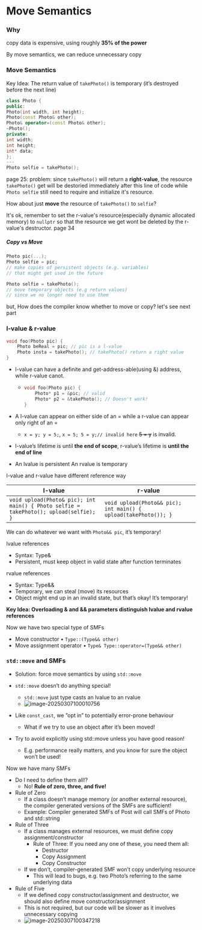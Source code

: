 # Move Semantics

### Why

copy data is expensive, using roughly **35% of the power**

By move semantics, we can reduce unnecessary copy

### Move Semantics

Key Idea: The return value of `takePhoto()` is temporary (it’s destroyed before the next line)

```c++
class Photo {
public:
Photo(int width, int height);
Photo(const Photo& other);
Photo& operator=(const Photo& other);
~Photo();
private:
int width;
int height;
int* data;
};
---
Photo selfie = takePhoto();
```

page 25:
problem: since `takePhoto()` will return a **right-value**, the resource `takePhoto()` get will be destoried immediately after this line of code  while `Photo selfie` still need to require and initialize it's resource. 

How about just **move** the resource of `takePhoto()` to `selfie`?

It's ok, remember to set the r-value's resource(especially dynamic allocated memory) to `nullptr` so that the resource we get wont be deleted by the r-value's destructor. page 34

##### Copy vs Move

`````c++
Photo pic(...);
Photo selfie = pic;
// make copies of persistent objects (e.g. variables)
// that might get used in the future

Photo selfie = takePhoto();
// move temporary objects (e.g return values)
// since we no longer need to use them
`````

but, How does the compiler know whether to move or copy? let's see next part

### l-value & r-value

```c++
void foo(Photo pic) {
	Photo beReal = pic; // pic is a l-value
	Photo insta = takePhoto(); // takePhoto() return a right value
}
```

* l-value can have a definite and get-address-able(using &) address, while r-value canot.

  * ```c++
    void foo(Photo pic) {
    	Photo* p1 = &pic; // valid
    	Photo* p2 = &takePhoto(); // Doesn't work!
    }
    ```

* A l-value can appear on either side of an = while a r-value can appear only right of an =

  * `x = y; y = 5;`, `x = 5; 5 = y;// invalid here` ~~5 = y~~ is invalid.

* l-value’s lifetime is until **the end of scope**, r-value’s lifetime is **until the end of line**

* An lvalue is persistent An rvalue is temporary

l-value and r-value have different reference way

| l-value                                                      | r-value                                                      |
| ------------------------------------------------------------ | ------------------------------------------------------------ |
| `void upload(Photo& pic); int main() { Photo selfie = takePhoto(); upload(selfie); }` | `void upload(Photo&& pic);  int main() { upload(takePhoto()); }` |

We can do whatever we want with `Photo&& pic`, it’s temporary!

lvalue references

* Syntax: Type&
* Persistent, must keep object in valid state after function terminates

rvalue references

* Syntax: Type&&
* Temporary, we can steal (move) its resources
* Object might end up in an invalid state, but that’s okay! It’s temporary!

**Key Idea: Overloading & and && parameters distinguish lvalue and rvalue references**

Now we have two special type of SMFs

* Move constructor • `Type::(Type&& other) `
* Move assignment operator • `Type& Type::operator=(Type&& other)`

### `std::move` and SMFs

* Solution: force move semantics by using `std::move`
* `std::move` doesn’t do anything special!
  * `std::move` just type casts an lvalue to an rvalue
  * ![image-20250307100010756](C:\Users\47949\Desktop\CS106L\notes\pic\lec13_stdmove.png)

* Like `const_cast`, we ”opt in” to potentially error-prone behaviour
  * What if we try to use an object after it’s been moved!
* Try to avoid explicitly using std::move unless you have good reason!
  * E.g. performance really matters, and you know for sure the object won’t be used!



Now we have many SMFs

* Do I need to define them all!?
  * No! **Rule of zero, three, and five!**
* Rule of Zero
  * If a class doesn’t manage memory (or another external resource), the compiler generated versions of the SMFs are sufficient!
  * Example: Compiler generated SMFs of Post will call SMFs of Photo and std::string
* Rule of Three
  * If a class manages external resources, we must define copy assignment/constructor
    * Rule of Three: If you need any one of these, you need them all:
      * Destructor
      * Copy Assignment
      * Copy Constructor
  * If we don’t, compiler-generated SMF won’t copy underlying resource
    * This will lead to bugs, e.g. two Photo’s referring to the same underlying data
* Rule of Five
  * If we defined copy constructor/assignment and destructor, we should also define move constructor/assignment
  * This is not required, but our code will be slower as it involves unnecessary copying
  * ![image-20250307100347218](C:\Users\47949\Desktop\CS106L\notes\pic\lec13_ruleof5.png)
